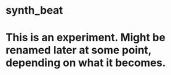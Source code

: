 # synth_beat

# This is an experiment. Might be renamed later at some point, depending on what it becomes.
